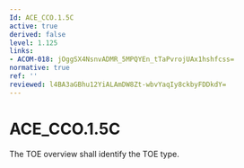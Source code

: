 ```yaml
---
Id: ACE_CCO.1.5C
active: true
derived: false
level: 1.125
links:
- ACOM-018: jOggSX4NsnvADMR_5MPQYEn_tTaPvrojUAx1hshfcss=
normative: true
ref: ''
reviewed: l4BA3aGBhu12YiALAmDW8Zt-wbvYaqIy8ckbyFDDkdY=
---
```


# ACE_CCO.1.5C

The TOE overview shall identify the TOE type.